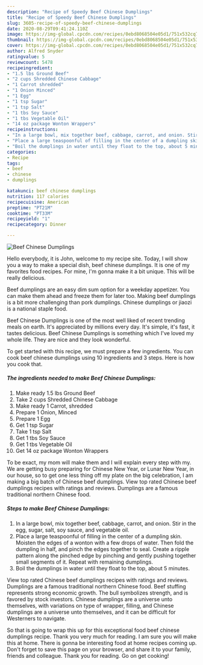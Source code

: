 ```yaml
---
description: "Recipe of Speedy Beef Chinese Dumplings"
title: "Recipe of Speedy Beef Chinese Dumplings"
slug: 3605-recipe-of-speedy-beef-chinese-dumplings
date: 2020-08-29T09:41:24.110Z
image: https://img-global.cpcdn.com/recipes/0ebd8068504e05d1/751x532cq70/beef-chinese-dumplings-recipe-main-photo.jpg
thumbnail: https://img-global.cpcdn.com/recipes/0ebd8068504e05d1/751x532cq70/beef-chinese-dumplings-recipe-main-photo.jpg
cover: https://img-global.cpcdn.com/recipes/0ebd8068504e05d1/751x532cq70/beef-chinese-dumplings-recipe-main-photo.jpg
author: Alfred Snyder
ratingvalue: 5
reviewcount: 5478
recipeingredient:
- "1.5 lbs Ground Beef"
- "2 cups Shredded Chinese Cabbage"
- "1 Carrot shredded"
- "1 Onion Minced"
- "1 Egg"
- "1 tsp Sugar"
- "1 tsp Salt"
- "1 tbs Soy Sauce"
- "1 tbs Vegetable Oil"
- "14 oz package Wonton Wrappers"
recipeinstructions:
- "In a large bowl, mix together beef, cabbage, carrot, and onion. Stir in the egg, sugar, salt, soy sauce, and vegetable oil."
- "Place a large teaspoonful of filling in the center of a dumpling skin. Moisten the edges of a wonton with a few drops of water. Then fold the dumpling in half, and pinch the edges together to seal. Create a ripple pattern along the pinched edge by pinching and gently pushing together small segments of it. Repeat with remaining dumplings."
- "Boil the dumplings in water until they float to the top, about 5 minutes."
categories:
- Recipe
tags:
- beef
- chinese
- dumplings

katakunci: beef chinese dumplings 
nutrition: 117 calories
recipecuisine: American
preptime: "PT21M"
cooktime: "PT33M"
recipeyield: "1"
recipecategory: Dinner

---
```



![Beef Chinese Dumplings](https://img-global.cpcdn.com/recipes/0ebd8068504e05d1/751x532cq70/beef-chinese-dumplings-recipe-main-photo.jpg)

Hello everybody, it is John, welcome to my recipe site. Today, I will show you a way to make a special dish, beef chinese dumplings. It is one of my favorites food recipes. For mine, I'm gonna make it a bit unique. This will be really delicious.

Beef dumplings are an easy dim sum option for a weekday appetizer. You can make them ahead and freeze them for later too. Making beef dumplings is a bit more challenging than pork dumplings. Chinese dumplings or jiaozi is a national staple food.

Beef Chinese Dumplings is one of the most well liked of recent trending meals on earth. It's appreciated by millions every day. It's simple, it's fast, it tastes delicious. Beef Chinese Dumplings is something which I've loved my whole life. They are nice and they look wonderful.


To get started with this recipe, we must prepare a few ingredients. You can cook beef chinese dumplings using 10 ingredients and 3 steps. Here is how you cook that.

<!--inarticleads1-->

##### The ingredients needed to make Beef Chinese Dumplings:

1. Make ready 1.5 lbs Ground Beef
1. Take 2 cups Shredded Chinese Cabbage
1. Make ready 1 Carrot, shredded
1. Prepare 1 Onion, Minced
1. Prepare 1 Egg
1. Get 1 tsp Sugar
1. Take 1 tsp Salt
1. Get 1 tbs Soy Sauce
1. Get 1 tbs Vegetable Oil
1. Get 14 oz package Wonton Wrappers


To be exact, my mom will make them and I will explain every step with my. We are getting busy preparing for Chinese New Year, or Lunar New Year, in our house, so to get one less thing off my plate on the big celebration, I am making a big batch of Chinese beef dumplings. View top rated Chinese beef dumplings recipes with ratings and reviews. Dumplings are a famous traditional northern Chinese food. 

<!--inarticleads2-->

##### Steps to make Beef Chinese Dumplings:

1. In a large bowl, mix together beef, cabbage, carrot, and onion. Stir in the egg, sugar, salt, soy sauce, and vegetable oil.
1. Place a large teaspoonful of filling in the center of a dumpling skin. Moisten the edges of a wonton with a few drops of water. Then fold the dumpling in half, and pinch the edges together to seal. Create a ripple pattern along the pinched edge by pinching and gently pushing together small segments of it. Repeat with remaining dumplings.
1. Boil the dumplings in water until they float to the top, about 5 minutes.


View top rated Chinese beef dumplings recipes with ratings and reviews. Dumplings are a famous traditional northern Chinese food. Beef stuffing represents strong economic growth. The bull symbolizes strength, and is favored by stock investors. Chinese dumplings are a universe unto themselves, with variations on type of wrapper, filling, and Chinese dumplings are a universe unto themselves, and it can be difficult for Westerners to navigate. 

So that is going to wrap this up for this exceptional food beef chinese dumplings recipe. Thank you very much for reading. I am sure you will make this at home. There is gonna be interesting food at home recipes coming up. Don't forget to save this page on your browser, and share it to your family, friends and colleague. Thank you for reading. Go on get cooking!
